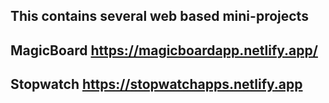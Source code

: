 ## This contains several web based mini-projects
## MagicBoard https://magicboardapp.netlify.app/
## Stopwatch https://stopwatchapps.netlify.app
